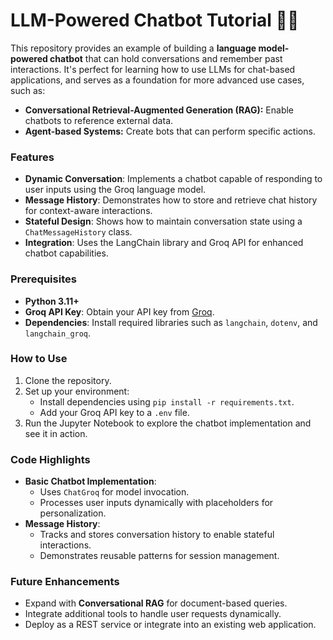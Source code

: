 
# LLM-Powered Chatbot Tutorial 🧠💬

This repository provides an example of building a **language model-powered chatbot** that can hold conversations and remember past interactions. It's perfect for learning how to use LLMs for chat-based applications, and serves as a foundation for more advanced use cases, such as:

- **Conversational Retrieval-Augmented Generation (RAG):** Enable chatbots to reference external data.
- **Agent-based Systems:** Create bots that can perform specific actions.

### Features
- **Dynamic Conversation**: Implements a chatbot capable of responding to user inputs using the Groq language model.
- **Message History**: Demonstrates how to store and retrieve chat history for context-aware interactions.
- **Stateful Design**: Shows how to maintain conversation state using a `ChatMessageHistory` class.
- **Integration**: Uses the LangChain library and Groq API for enhanced chatbot capabilities.

### Prerequisites
- **Python 3.11+**
- **Groq API Key**: Obtain your API key from [Groq](https://groq.com).
- **Dependencies**: Install required libraries such as `langchain`, `dotenv`, and `langchain_groq`.

### How to Use
1. Clone the repository.
2. Set up your environment:
   - Install dependencies using `pip install -r requirements.txt`.
   - Add your Groq API key to a `.env` file.
3. Run the Jupyter Notebook to explore the chatbot implementation and see it in action.

### Code Highlights
- **Basic Chatbot Implementation**: 
  - Uses `ChatGroq` for model invocation.
  - Processes user inputs dynamically with placeholders for personalization.
- **Message History**:
  - Tracks and stores conversation history to enable stateful interactions.
  - Demonstrates reusable patterns for session management.

### Future Enhancements
- Expand with **Conversational RAG** for document-based queries.
- Integrate additional tools to handle user requests dynamically.
- Deploy as a REST service or integrate into an existing web application.


